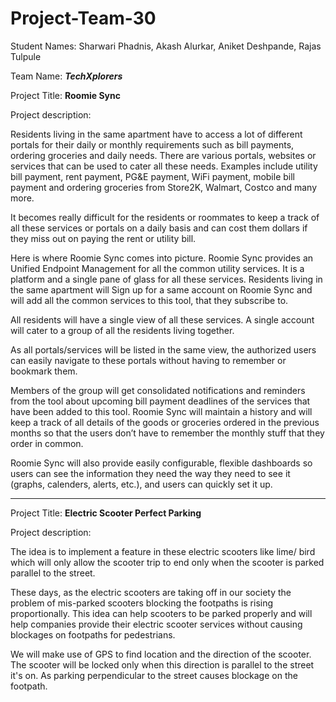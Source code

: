 # Project-Team-30

Student Names: Sharwari Phadnis, Akash Alurkar, Aniket Deshpande, Rajas Tulpule

Team Name: **_TechXplorers_**

Project Title:
**Roomie Sync**

Project description:

Residents living in the same apartment have to access a lot of different portals for their daily or monthly requirements such as bill payments, ordering groceries and daily needs. There are various portals, websites or services that can be used to cater all these needs. Examples include utility bill payment, rent payment, PG&E payment, WiFi payment, mobile bill payment and ordering groceries from Store2K, Walmart, Costco and many more.

It becomes really difficult for the residents or roommates to keep a track of all these services or portals on a daily basis and can cost them dollars if they miss out on paying the rent or utility bill.

Here is where Roomie Sync comes into picture. Roomie Sync provides an Unified Endpoint Management for all the common utility services. It is a platform and a single pane of glass for all these services. Residents living in the same apartment will Sign up for a same account on Roomie Sync and will add all the common services to this tool, that they subscribe to.

All residents will have a single view of all these services. A single account will cater to a group of all the residents living together. 

As all portals/services will be listed in the same view, the authorized users can easily navigate to these portals without having to remember or bookmark them. 

Members of the group will get consolidated notifications and reminders from the tool about upcoming bill payment deadlines of the services that have been added to this tool. Roomie Sync will maintain a history and will keep a track of all details of the goods or groceries ordered in the previous months so that the users don’t have to remember the monthly stuff that they order in common. 

Roomie Sync will also provide easily configurable, flexible dashboards so users can see the information they need the way they need to see it (graphs, calenders, alerts, etc.), and users can quickly set it up.


-------------------------------------------------------------------------------------------------------


Project Title:
**Electric Scooter Perfect Parking**

Project description:

The idea is to implement a feature in these electric scooters like lime/ bird which will only allow the scooter trip to end only when the scooter is parked parallel to the street.

These days, as the electric scooters are taking off in our society the problem of mis-parked scooters blocking the footpaths is rising proportionally. This idea can help scooters to be parked properly and will help companies provide their electric scooter services without causing blockages on footpaths for pedestrians.

We will make use of GPS to find location and the direction of the scooter. The scooter will be locked only when this direction is parallel to the street it's on. As parking perpendicular to the street causes blockage on the footpath.


